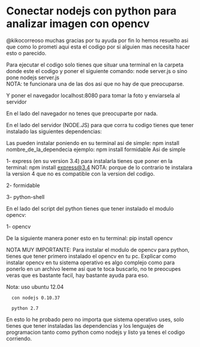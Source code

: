 # Conectar nodejs con python para analizar imagen con opencv

@kikocorreoso muchas gracias por tu ayuda por fin lo hemos resuelto asi que como lo prometi aqui esta el codigo por si
alguien mas necesita hacer esto o parecido.

Para ejecutar el codigo solo tienes que situar una terminal en la carpeta donde este el codigo y poner el siguiente comando:
          node server.js       o sino pone       nodejs server.js  
          NOTA: te funcionara una de las dos asi que no hay de que preocuparse.
          
Y poner el navegador localhost:8080 para tomar la foto y enviarsela al servidor
          
          
En el lado del navegador no tenes que preocuparte por nada.

En el lado del servidor (NODE.JS) para que corra tu codigo tienes que tener instalado las siguientes dependencias:

Las pueden instalar poniendo en su terminal asi de simple:  npm install nombre_de_la_dependecia
ejemplo: npm install formidable          Asi de simple

1- express (en su version 3.4) para instalarla tienes que poner en la terminal:     npm install express@3.4 
NOTA: porque de lo contrario te instalara la version 4 que no es compatible con la version del codigo.
      
2- formidable

3- python-shell


En el lado del script del python tienes que tener instalado el modulo opencv:

1- opencv

De la siguiente manera poner esto en tu terminal: pip install opencv

NOTA MUY IMPORTANTE: Para instalar el modulo de opencv para python, tienes que tener primero instalado el opencv en tu pc.
Explicar como instalar opencv en tu sistema operativo es algo complejo como para ponerlo en un archivo leeme
asi que te toca buscarlo, no te preocupes veras que es bastante facil, hay bastante ayuda para eso.

Nota: uso ubuntu 12.04 

      con nodejs 0.10.37
      
      python 2.7
      
En esto lo he probado pero no importa que sistema operativo uses, solo tienes que tener instaladas las
dependencias y los lenguajes de programacion tanto como python como nodejs y listo ya tenes el codigo corriendo.
